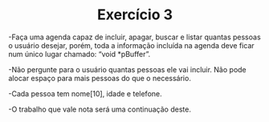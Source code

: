 <h1 align="center"> Exercício 3</h1>
-Faça uma agenda capaz de incluir, apagar, buscar e listar
quantas pessoas o usuário desejar, porém, toda a informação
incluída na agenda deve ficar num único lugar chamado: “void
*pBuffer”.


-Não pergunte para o usuário quantas pessoas ele vai incluir.
Não pode alocar espaço para mais pessoas do que o
necessário.

-Cada pessoa tem nome[10], idade e telefone.

-O trabalho que vale nota será uma continuação deste.